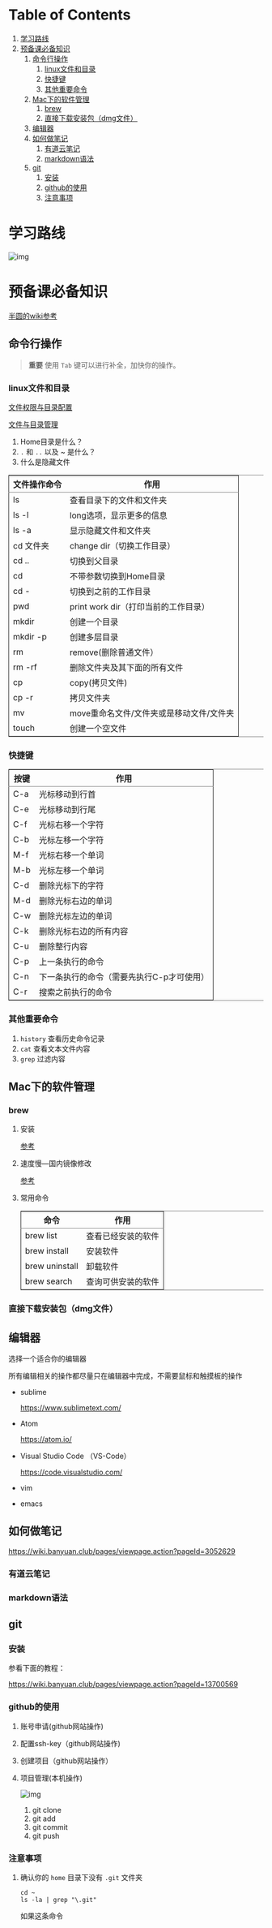 
# Table of Contents

1.  [学习路线](#orge7eea5d)
2.  [预备课必备知识](#org25bd5d8)
    1.  [命令行操作](#orgff17d76)
        1.  [linux文件和目录](#org3d7a11c)
        2.  [快捷键](#orgfbf986d)
        3.  [其他重要命令](#org43819ec)
    2.  [Mac下的软件管理](#orgf419166)
        1.  [brew](#org913bee3)
        2.  [直接下载安装包（dmg文件）](#org624b9fc)
    3.  [编辑器](#orgdbcd4b1)
    4.  [如何做笔记](#org4ec9b4c)
        1.  [有道云笔记](#org96126fa)
        2.  [markdown语法](#org2decadf)
    5.  [git](#org1a3266f)
        1.  [安装](#org5afcae1)
        2.  [github的使用](#org0cb3b00)
        3.  [注意事项](#org87b9692)


<a id="orge7eea5d"></a>

# 学习路线

![img](./img/mind-map.svg)


<a id="org25bd5d8"></a>

# 预备课必备知识

[半圆的wiki参考](https://wiki.banyuan.club/pages/viewpage.action?pageId=3047612)


<a id="orgff17d76"></a>

## 命令行操作

> **重要**
> 使用 `Tab` 键可以进行补全，加快你的操作。


<a id="org3d7a11c"></a>

### linux文件和目录

[文件权限与目录配置](http://cn.linux.vbird.org/linux_basic/0210filepermission.php)

[文件与目录管理](http://cn.linux.vbird.org/linux_basic/0220filemanager.php)

1.  Home目录是什么？
2.  `.` 和 `..` 以及 ~ 是什么？
3.  什么是隐藏文件

<table border="2" cellspacing="0" cellpadding="6" rules="groups" frame="hsides">


<colgroup>
<col  class="org-left" />

<col  class="org-left" />
</colgroup>
<thead>
<tr>
<th scope="col" class="org-left">文件操作命令</th>
<th scope="col" class="org-left">作用</th>
</tr>
</thead>

<tbody>
<tr>
<td class="org-left">ls</td>
<td class="org-left">查看目录下的文件和文件夹</td>
</tr>


<tr>
<td class="org-left">ls -l</td>
<td class="org-left">long选项，显示更多的信息</td>
</tr>


<tr>
<td class="org-left">ls -a</td>
<td class="org-left">显示隐藏文件和文件夹</td>
</tr>


<tr>
<td class="org-left">cd 文件夹</td>
<td class="org-left">change dir（切换工作目录）</td>
</tr>


<tr>
<td class="org-left">cd ..</td>
<td class="org-left">切换到父目录</td>
</tr>


<tr>
<td class="org-left">cd</td>
<td class="org-left">不带参数切换到Home目录</td>
</tr>


<tr>
<td class="org-left">cd -</td>
<td class="org-left">切换到之前的工作目录</td>
</tr>


<tr>
<td class="org-left">pwd</td>
<td class="org-left">print work dir（打印当前的工作目录）</td>
</tr>


<tr>
<td class="org-left">mkdir</td>
<td class="org-left">创建一个目录</td>
</tr>


<tr>
<td class="org-left">mkdir -p</td>
<td class="org-left">创建多层目录</td>
</tr>


<tr>
<td class="org-left">rm</td>
<td class="org-left">remove(删除普通文件）</td>
</tr>


<tr>
<td class="org-left">rm -rf</td>
<td class="org-left">删除文件夹及其下面的所有文件</td>
</tr>


<tr>
<td class="org-left">cp</td>
<td class="org-left">copy(拷贝文件)</td>
</tr>


<tr>
<td class="org-left">cp -r</td>
<td class="org-left">拷贝文件夹</td>
</tr>


<tr>
<td class="org-left">mv</td>
<td class="org-left">move重命名文件/文件夹或是移动文件/文件夹</td>
</tr>


<tr>
<td class="org-left">touch</td>
<td class="org-left">创建一个空文件</td>
</tr>
</tbody>
</table>


<a id="orgfbf986d"></a>

### 快捷键

<table border="2" cellspacing="0" cellpadding="6" rules="groups" frame="hsides">


<colgroup>
<col  class="org-left" />

<col  class="org-left" />
</colgroup>
<thead>
<tr>
<th scope="col" class="org-left">按键</th>
<th scope="col" class="org-left">作用</th>
</tr>
</thead>

<tbody>
<tr>
<td class="org-left">C-a</td>
<td class="org-left">光标移动到行首</td>
</tr>


<tr>
<td class="org-left">C-e</td>
<td class="org-left">光标移动到行尾</td>
</tr>


<tr>
<td class="org-left">C-f</td>
<td class="org-left">光标右移一个字符</td>
</tr>


<tr>
<td class="org-left">C-b</td>
<td class="org-left">光标左移一个字符</td>
</tr>


<tr>
<td class="org-left">M-f</td>
<td class="org-left">光标右移一个单词</td>
</tr>


<tr>
<td class="org-left">M-b</td>
<td class="org-left">光标左移一个单词</td>
</tr>


<tr>
<td class="org-left">C-d</td>
<td class="org-left">删除光标下的字符</td>
</tr>


<tr>
<td class="org-left">M-d</td>
<td class="org-left">删除光标右边的单词</td>
</tr>


<tr>
<td class="org-left">C-w</td>
<td class="org-left">删除光标左边的单词</td>
</tr>


<tr>
<td class="org-left">C-k</td>
<td class="org-left">删除光标右边的所有内容</td>
</tr>


<tr>
<td class="org-left">C-u</td>
<td class="org-left">删除整行内容</td>
</tr>


<tr>
<td class="org-left">C-p</td>
<td class="org-left">上一条执行的命令</td>
</tr>


<tr>
<td class="org-left">C-n</td>
<td class="org-left">下一条执行的命令（需要先执行C-p才可使用）</td>
</tr>


<tr>
<td class="org-left">C-r</td>
<td class="org-left">搜索之前执行的命令</td>
</tr>
</tbody>
</table>


<a id="org43819ec"></a>

### 其他重要命令

1.  `history`
    查看历史命令记录
2.  `cat`
    查看文本文件内容
3.  `grep`
    过滤内容


<a id="orgf419166"></a>

## Mac下的软件管理


<a id="org913bee3"></a>

### brew

1.  安装

    [参考](https://wiki.banyuan.club/pages/viewpage.action?pageId=13700577)

2.  速度慢&#x2014;国内镜像修改

    [参考](https://wiki.banyuan.club/pages/viewpage.action?pageId=13700577)

3.  常用命令

    <table border="2" cellspacing="0" cellpadding="6" rules="groups" frame="hsides">
    
    
    <colgroup>
    <col  class="org-left" />
    
    <col  class="org-left" />
    </colgroup>
    <thead>
    <tr>
    <th scope="col" class="org-left">命令</th>
    <th scope="col" class="org-left">作用</th>
    </tr>
    </thead>
    
    <tbody>
    <tr>
    <td class="org-left">brew list</td>
    <td class="org-left">查看已经安装的软件</td>
    </tr>
    
    
    <tr>
    <td class="org-left">brew install</td>
    <td class="org-left">安装软件</td>
    </tr>
    
    
    <tr>
    <td class="org-left">brew uninstall</td>
    <td class="org-left">卸载软件</td>
    </tr>
    
    
    <tr>
    <td class="org-left">brew search</td>
    <td class="org-left">查询可供安装的软件</td>
    </tr>
    </tbody>
    </table>


<a id="org624b9fc"></a>

### 直接下载安装包（dmg文件）


<a id="orgdbcd4b1"></a>

## 编辑器

选择一个适合你的编辑器

所有编辑相关的操作都尽量只在编辑器中完成，不需要鼠标和触摸板的操作

-   sublime
    
    <https://www.sublimetext.com/>

-   Atom
    
    <https://atom.io/>

-   Visual Studio Code （VS-Code）
    
    <https://code.visualstudio.com/>

-   vim
-   emacs


<a id="org4ec9b4c"></a>

## 如何做笔记

<https://wiki.banyuan.club/pages/viewpage.action?pageId=3052629>


<a id="org96126fa"></a>

### 有道云笔记


<a id="org2decadf"></a>

### markdown语法


<a id="org1a3266f"></a>

## git


<a id="org5afcae1"></a>

### 安装

参看下面的教程：

<https://wiki.banyuan.club/pages/viewpage.action?pageId=13700569>


<a id="org0cb3b00"></a>

### github的使用

1.  账号申请(github网站操作)
2.  配置ssh-key（github网站操作)
3.  创建项目（github网站操作）
4.  项目管理(本机操作)
    
    ![img](./img/git_flow.svg)
    
    1.  git clone
    2.  git add
    3.  git commit
    4.  git push


<a id="org87b9692"></a>

### 注意事项

1.  确认你的 `home` 目录下没有 `.git` 文件夹
    
        cd ~
        ls -la | grep "\.git"
    
    如果这条命令

